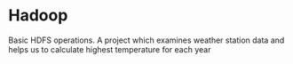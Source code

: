 # Hadoop
Basic HDFS operations. A project which examines weather station data and helps us to calculate highest temperature for each year
